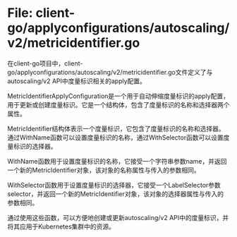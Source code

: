 # File: client-go/applyconfigurations/autoscaling/v2/metricidentifier.go

在client-go项目中，client-go/applyconfigurations/autoscaling/v2/metricidentifier.go文件定义了与autoscaling/v2 API中度量标识相关的apply配置。

MetricIdentifierApplyConfiguration是一个用于自动伸缩度量标识的apply配置，用于更新或创建度量标识。它是一个结构体，包含了度量标识的名称和选择器两个属性。

MetricIdentifier结构体表示一个度量标识，它包含了度量标识的名称和选择器。通过WithName函数可以设置度量标识的名称，通过WithSelector函数可以设置度量标识的选择器。

WithName函数用于设置度量标识的名称，它接受一个字符串参数name，并返回一个新的MetricIdentifier对象，该对象的名称属性与传入的参数相同。

WithSelector函数用于设置度量标识的选择器，它接受一个LabelSelector参数selector，并返回一个新的MetricIdentifier对象，该对象的选择器属性与传入的参数相同。

通过使用这些函数，可以方便地创建或更新autoscaling/v2 API中的度量标识，并将其应用于Kubernetes集群中的资源。

